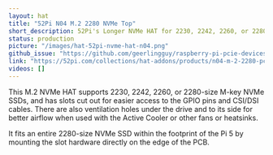 ```yaml
---
layout: hat
title: "52Pi N04 M.2 2280 NVMe Top"
short_description: 52Pi's Longer NVMe HAT for 2230, 2242, 2260, or 2280 SSDs.
status: production
picture: "/images/hat-52pi-nvme-hat-n04.png"
github_issue: "https://github.com/geerlingguy/raspberry-pi-pcie-devices/issues/570"
link: "https://52pi.com/collections/hat-addons/products/n04-m-2-2280-pcie-to-nvme-top"
videos: []
---
```

This M.2 NVMe HAT supports 2230, 2242, 2260, or 2280-size M-key NVMe SSDs, and has slots cut out for easier access to the GPIO pins and CSI/DSI cables. There are also ventilation holes under the drive and to its side for better airflow when used with the Active Cooler or other fans or heatsinks.

It fits an entire 2280-size NVMe SSD within the footprint of the Pi 5 by mounting the slot hardware directly on the edge of the PCB.
